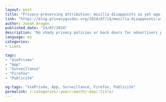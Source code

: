```yaml
---
layout: post
title: "Privacy-preserving attribution: mozilla disappoints us yet again"
link: "https://blog.privacyguides.org/2024/07/14/mozilla-disappoints-us-yet-again-2/"
author: Jonah Aragon
published_date: "14/07/2024"
description: "No shady privacy policies or back doors for advertisers proclaims the Firefox homepage, but that's no longer true in Firefox 128."
language: en
categories:
- Liens

tags:
- "ViePrivée"
- "App"
- "Surveillance"
- "Firefox"
- "Publicité"

og-tags: "ViePrivée, App, Surveillance, Firefox, Publicité"
permalink: /:categories/:year/:month/:day/:title/
---
```

